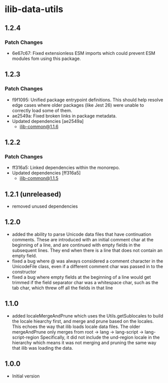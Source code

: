 # ilib-data-utils

## 1.2.4

### Patch Changes

- 6e67c67: Fixed extensionless ESM imports which could prevent ESM modules fom using this package.

## 1.2.3

### Patch Changes

- f9f1095: Unified package entrypoint definitions. This should help resolve edge cases where older packages (like Jest 26) were unable to correctly load some of them.
- ae2549a: Fixed broken links in package metadata.
- Updated dependencies [ae2549a]
  - ilib-common@1.1.6

## 1.2.2

### Patch Changes

- ff316a5: Linked dependencies within the monorepo.
- Updated dependencies [ff316a5]
  - ilib-common@1.1.5

## 1.2.1 (unreleased)

- removed unused dependencies

## 1.2.0

- added the ability to parse Unicode data files that have continuation
  comments. These are introduced with an initial comment char at the
  beginning of a line, and are continued with empty fields in the
  subsequent lines. They end when there is a line that does not contain
  an empty field.
- fixed a bug where @ was always considered a comment character in the
  UnicodeFile class, even if a different comment char was passed in to
  the constructor
- fixed a bug where empty fields at the beginning of a line would get
  trimmed if the field separator char was a whitespace char, such as the
  tab char, which threw off all the fields in that line

## 1.1.0

- added localeMergeAndPrune which uses the Utils.getSublocales to build
  the locale hiearchy first, and merge and prune based on the locales.
  This echoes the way that ilib loads locale data files.
  The older mergeAndPrune only merges from root -> lang ->
  lang-script -> lang-script-region
  Specifically, it did not include the und-region locale in the hierarchy
  which means it was not merging and pruning the same way that ilib
  was loading the data.

## 1.0.0

- Initial version

